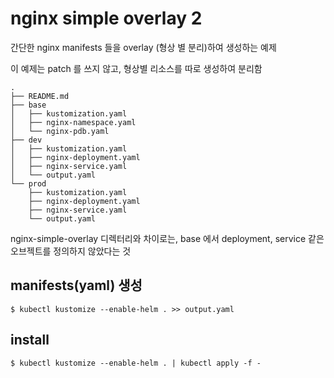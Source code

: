 # nginx simple overlay 2

간단한 nginx manifests 들을 overlay (형상 별 분리)하여 생성하는 예제

이 예제는 patch 를 쓰지 않고, 형상별 리소스를 따로 생성하여 분리함

```text
.
├── README.md
├── base
│   ├── kustomization.yaml
│   ├── nginx-namespace.yaml
│   └── nginx-pdb.yaml
├── dev
│   ├── kustomization.yaml
│   ├── nginx-deployment.yaml
│   ├── nginx-service.yaml
│   └── output.yaml
└── prod
    ├── kustomization.yaml
    ├── nginx-deployment.yaml
    ├── nginx-service.yaml
    └── output.yaml
```

nginx-simple-overlay 디렉터리와 차이로는, base 에서 deployment, service 같은 오브젝트를 정의하지 않았다는 것
## manifests(yaml) 생성

`$ kubectl kustomize --enable-helm . >> output.yaml` 

## install

`$ kubectl kustomize --enable-helm . | kubectl apply -f -` 
